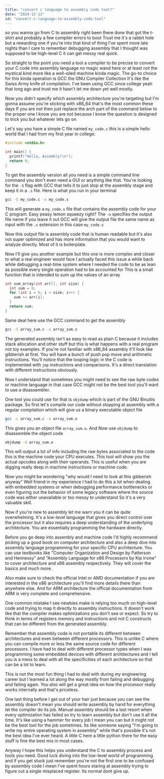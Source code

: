 ```yaml
---
title: "convert c language to assembly code tool?"
date: "2024-12-13"
id: "convert-c-language-to-assembly-code-tool"
---
```


 so you wanna go from C to assembly right been there done that got the t-shirt and probably a few compiler errors to boot Trust me it's a rabbit hole but a rewarding one if you're into that kind of thing I've spent more late nights than I care to remember debugging assembly that I thought was supposed to be high-level C it can get messy real quick.

So straight to the point you need a tool a compiler to be precise to convert your C code into assembly language no magic wand here or at least not the mystical kind more like a well-oiled machine kinda magic. The go-to choice for this kinda operation is GCC the GNU Compiler Collection It's like the Swiss Army knife of compilation. I've been using GCC since college yeah that long ago and trust me it hasn't let me down yet well mostly.

Now you didn't specify which assembly architecture you're targeting but I'm gonna assume you're sticking with x86_64 that's the most common these days If you are not then just replace the arch part of the command below to the proper one I know you are not because I know the question is designed to trick you but whatever lets go on

Let's say you have a simple C file named `my_code.c` this is a simple hello world that I had from my first year in college:

```c
#include <stdio.h>

int main() {
  printf("Hello, Assembly!\n");
  return 0;
}
```

To get the assembly version all you need is a simple command line command you don't even need a GUI or anything like that. You're looking for the `-S` flag with GCC that tells it to just stop at the assembly stage and keep it in a `.s` file. Here is what you run in your terminal

```bash
gcc -S my_code.c -o my_code.s
```

This will generate a `my_code.s` file that contains the assembly code for your C program. Easy peasy lemon squeezy right? The `-o` specifies the output file name if you leave it out GCC will give the output file the same name as input with the `.s` extension in this case `my_code.s`

Now this output file is assembly code that is human readable but it's also not super optimized and has more information that you would want to analyze directly. Most of it is boilerplate.

Now I'll give you another example but this one is more complex and closer to what a real engineer would face I actually faced this issue a while back while debugging a real-time system where I needed the code to be as lean as possible every single operation had to be accounted for This is a small function that is intended to sum up the values of an array

```c
int sum_array(int arr[], int size) {
  int sum = 0;
  for (int i = 0; i < size; i++) {
    sum += arr[i];
  }
  return sum;
}
```

Same deal here use the GCC command to get the assembly

```bash
gcc -S array_sum.c -o array_sum.s
```
The generated assembly isn't as easy to read as plain C because it includes stack allocation and other stuff but this is what happens with a real program not toy examples. If you're not familiar with x86_64 assembly it'll look like gibberish at first. You will have a bunch of push pop move and arithmetic instructions. You'll notice that the looping logic in the C code is implemented with `jmp` instructions and comparisons. It's a direct translation with different instructions obviously.

Now I understand that sometimes you might need to see the raw byte codes or machine language in that case GCC might not be the best tool you'll want to use a disassembler.

One tool you could use for that is `objdump` which is part of the GNU Binutils package. So first let's compile our code without stopping at assembly with a regular compilation which will give us a binary executable object file

```bash
gcc -c array_sum.c -o array_sum.o
```

This gives you an object file `array_sum.o`. And Now use `objdump` to disassemble the object code

```bash
objdump -d array_sum.o
```
This will output a lot of info including the raw bytes associated to the code this is the machine code your CPU executes. This tool will show you the actual opcodes along with their operands. This is useful when you are digging really deep in machine instructions or machine code.

Now you might be wondering "why would I need to look at this gibberish anyway" Well friend in my experience I had to do this a lot when dealing with embedded systems or when debugging performance bottlenecks or even figuring out the behavior of some legacy software where the source code was either unavailable or too messy to understand So it's a very valuable skill.

Now if you're new to assembly let me warn you it can be quite overwhelming. It's a low-level language that gives you direct control over the processor but it also requires a deep understanding of the underlying architecture. You are essentially programming the hardware directly.

Before you go deep into assembly and machine code I'd highly recommend picking up a good book on computer architecture and also a deep dive into assembly language programming for your specific CPU architecture. You can use textbooks like "Computer Organization and Design by Patterson and Hennessy" and "Assembly Language for x86 Processors by Kip Irvine" to cover architecture and x86 assembly respectively. They will cover the basics and much more.

Also make sure to check the official Intel or AMD documentation if you are interested in the x86 architecture you'll find more details there than anywhere else. And for ARM architecture the official documentation from ARM is very complete and comprehensive.

One common mistake I see newbies make is relying too much on high-level code and trying to map it directly to assembly instructions. It doesn't work like that the compiler makes optimizations you don't see or expect. So try to think in terms of registers memory and instructions and not C constructs that can be different from the generated assembly.

Remember that assembly code is not portable its different between architectures and even between different processors. This is unlike C where you can compile more or less the same source code for different processors. I have had to deal with different processor types when I was programming some embedded devices with different architectures and I tell you is a mess to deal with all the specificities of each architecture so that can be a lot to learn.

This is not the most fun thing I had to deal with during my engineering career but I learned a lot along the way mostly from failing and debugging and failing again. You also will get a great idea on how the processor really works internally and that's priceless.

One last thing before I get out of your hair just because you can see the assembly doesn't mean you should write assembly by hand for everything let the compiler do its job. Manual assembly should be a last resort when every optimization has failed so try to learn assembly but don't use it all the time. It's like using a hammer for every job I mean you can but it might not be the best tool for the job sometimes. Its like someone saying "I'm going to write my entire operating system in assembly" while that's possible it's not the best idea I've ever heard. A little C here a little python there for the easy stuff is fine the best mix in most cases.

Anyway I hope this helps you understand the C to assembly process and tools you need. Good luck diving into the low-level world of programming and if you get stuck just remember you're not the first one to be confused by assembly code I mean I've spent hours staring at assembly trying to figure out a single misplaced register. Its normal dont give up.
